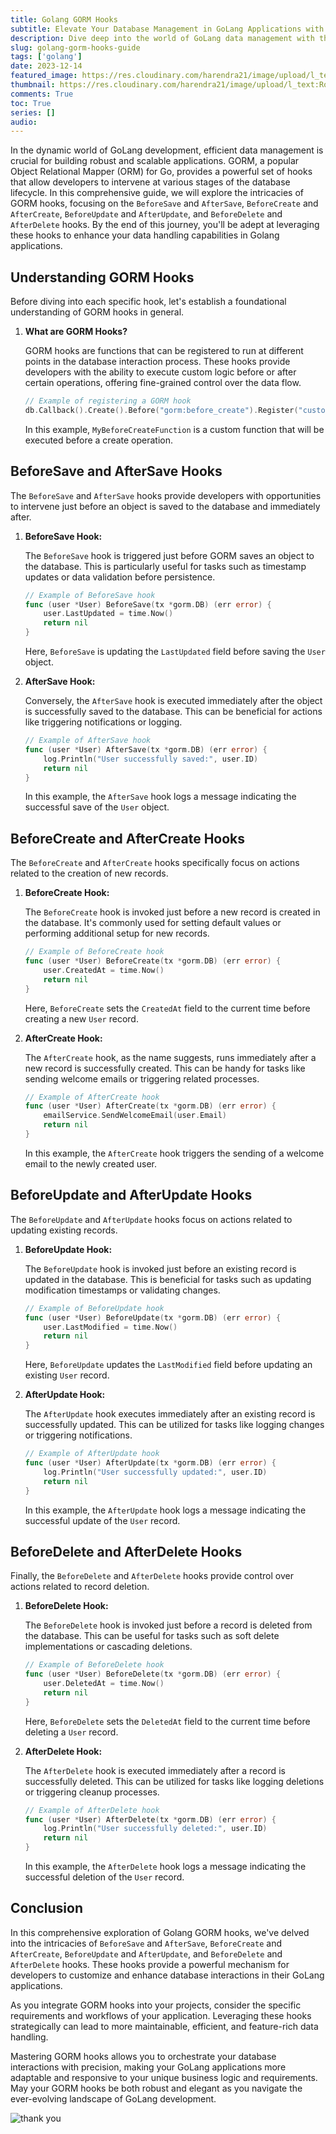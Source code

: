 ```yaml
---
title: Golang GORM Hooks
subtitle: Elevate Your Database Management in GoLang Applications with Advanced GORM Hooks
description: Dive deep into the world of GoLang data management with this comprehensive guide on GORM hooks.
slug: golang-gorm-hooks-guide
tags: ['golang']
date: 2023-12-14
featured_image: https://res.cloudinary.com/harendra21/image/upload/l_text:Roboto_65_bold:Golang%20GORM%20Hooks,co_rgb:fff/golangwithexample/bg1.png
thumbnail: https://res.cloudinary.com/harendra21/image/upload/l_text:Roboto_65_bold:Golang%20GORM%20Hooks,co_rgb:fff/golangwithexample/bg1.png
comments: True
toc: True
series: []
audio: 
---
```



In the dynamic world of GoLang development, efficient data management is crucial for building robust and scalable applications. GORM, a popular Object Relational Mapper (ORM) for Go, provides a powerful set of hooks that allow developers to intervene at various stages of the database lifecycle. In this comprehensive guide, we will explore the intricacies of GORM hooks, focusing on the `BeforeSave` and `AfterSave`, `BeforeCreate` and `AfterCreate`, `BeforeUpdate` and `AfterUpdate`, and `BeforeDelete` and `AfterDelete` hooks. By the end of this journey, you'll be adept at leveraging these hooks to enhance your data handling capabilities in Golang applications.

## Understanding GORM Hooks

Before diving into each specific hook, let's establish a foundational understanding of GORM hooks in general.

1. **What are GORM Hooks?**

   GORM hooks are functions that can be registered to run at different points in the database interaction process. These hooks provide developers with the ability to execute custom logic before or after certain operations, offering fine-grained control over the data flow.

   ```go
   // Example of registering a GORM hook
   db.Callback().Create().Before("gorm:before_create").Register("custom_hook", MyBeforeCreateFunction)
   ```

   In this example, `MyBeforeCreateFunction` is a custom function that will be executed before a create operation.

## BeforeSave and AfterSave Hooks

The `BeforeSave` and `AfterSave` hooks provide developers with opportunities to intervene just before an object is saved to the database and immediately after.

1. **BeforeSave Hook:**

   The `BeforeSave` hook is triggered just before GORM saves an object to the database. This is particularly useful for tasks such as timestamp updates or data validation before persistence.

   ```go
   // Example of BeforeSave hook
   func (user *User) BeforeSave(tx *gorm.DB) (err error) {
       user.LastUpdated = time.Now()
       return nil
   }
   ```

   Here, `BeforeSave` is updating the `LastUpdated` field before saving the `User` object.

2. **AfterSave Hook:**

   Conversely, the `AfterSave` hook is executed immediately after the object is successfully saved to the database. This can be beneficial for actions like triggering notifications or logging.

   ```go
   // Example of AfterSave hook
   func (user *User) AfterSave(tx *gorm.DB) (err error) {
       log.Println("User successfully saved:", user.ID)
       return nil
   }
   ```

   In this example, the `AfterSave` hook logs a message indicating the successful save of the `User` object.

## BeforeCreate and AfterCreate Hooks

The `BeforeCreate` and `AfterCreate` hooks specifically focus on actions related to the creation of new records.

1. **BeforeCreate Hook:**

   The `BeforeCreate` hook is invoked just before a new record is created in the database. It's commonly used for setting default values or performing additional setup for new records.

   ```go
   // Example of BeforeCreate hook
   func (user *User) BeforeCreate(tx *gorm.DB) (err error) {
       user.CreatedAt = time.Now()
       return nil
   }
   ```

   Here, `BeforeCreate` sets the `CreatedAt` field to the current time before creating a new `User` record.

2. **AfterCreate Hook:**

   The `AfterCreate` hook, as the name suggests, runs immediately after a new record is successfully created. This can be handy for tasks like sending welcome emails or triggering related processes.

   ```go
   // Example of AfterCreate hook
   func (user *User) AfterCreate(tx *gorm.DB) (err error) {
       emailService.SendWelcomeEmail(user.Email)
       return nil
   }
   ```

   In this example, the `AfterCreate` hook triggers the sending of a welcome email to the newly created user.

## BeforeUpdate and AfterUpdate Hooks

The `BeforeUpdate` and `AfterUpdate` hooks focus on actions related to updating existing records.

1. **BeforeUpdate Hook:**

   The `BeforeUpdate` hook is invoked just before an existing record is updated in the database. This is beneficial for tasks such as updating modification timestamps or validating changes.

   ```go
   // Example of BeforeUpdate hook
   func (user *User) BeforeUpdate(tx *gorm.DB) (err error) {
       user.LastModified = time.Now()
       return nil
   }
   ```

   Here, `BeforeUpdate` updates the `LastModified` field before updating an existing `User` record.

2. **AfterUpdate Hook:**

   The `AfterUpdate` hook executes immediately after an existing record is successfully updated. This can be utilized for tasks like logging changes or triggering notifications.

   ```go
   // Example of AfterUpdate hook
   func (user *User) AfterUpdate(tx *gorm.DB) (err error) {
       log.Println("User successfully updated:", user.ID)
       return nil
   }
   ```

   In this example, the `AfterUpdate` hook logs a message indicating the successful update of the `User` record.

## BeforeDelete and AfterDelete Hooks

Finally, the `BeforeDelete` and `AfterDelete` hooks provide control over actions related to record deletion.

1. **BeforeDelete Hook:**

   The `BeforeDelete` hook is invoked just before a record is deleted from the database. This can be useful for tasks such as soft delete implementations or cascading deletions.

   ```go
   // Example of BeforeDelete hook
   func (user *User) BeforeDelete(tx *gorm.DB) (err error) {
       user.DeletedAt = time.Now()
       return nil
   }
   ```

   Here, `BeforeDelete` sets the `DeletedAt` field to the current time before deleting a `User` record.

2. **AfterDelete Hook:**

   The `AfterDelete` hook is executed immediately after a record is successfully deleted. This can be utilized for tasks like logging deletions or triggering cleanup processes.

   ```go
   // Example of AfterDelete hook
   func (user *User) AfterDelete(tx *gorm.DB) (err error) {
       log.Println("User successfully deleted:", user.ID)
       return nil
   }
   ```

   In this example, the `AfterDelete` hook logs a message indicating the successful deletion of the `User` record.

## Conclusion

In this comprehensive exploration of Golang GORM hooks, we've delved into the intricacies of `BeforeSave` and `AfterSave`, `BeforeCreate` and `AfterCreate`, `BeforeUpdate` and `AfterUpdate`, and `BeforeDelete` and `AfterDelete` hooks. These hooks provide a powerful mechanism for developers to customize and enhance database interactions in their GoLang applications.

As you integrate GORM hooks into your projects, consider the specific requirements and workflows of your application. Leveraging these hooks strategically can lead to more maintainable, efficient, and feature-rich data handling.

Mastering GORM hooks allows you to orchestrate your database interactions with precision, making your GoLang applications more adaptable and responsive to your unique business logic and requirements. May your GORM hooks be both robust and elegant as you navigate the ever-evolving landscape of GoLang development.




![thank you](https://res.cloudinary.com/harendra21/image/upload/w_500/golangwithexample/blog-2020-04-07-how_to_say_thank_you_in_business_i69dkn.png)